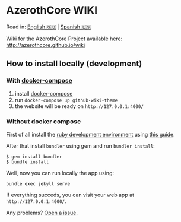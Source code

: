 # AzerothCore WIKI

Read in: [English :gb:](README.md) | [Spanish :es:](README_es.md)

Wiki for the AzerothCore Project available here: http://azerothcore.github.io/wiki

## How to install locally (development)

### With [docker-compose](https://docs.docker.com/compose/install/)

1. install [docker-compose](https://docs.docker.com/compose/install/)
2. run `docker-compose up github-wiki-theme`
3. the website will be ready on `http://127.0.0.1:4000/`

### Without docker compose

First of all install the [ruby development environment](https://jekyllrb.com/docs/installation/) using [this guide](https://jekyllrb.com/docs/installation/).

After that install `bundler` using gem and run `bundler install`:

```
$ gem install bundler
$ bundle install
```

Well, now you can run locally the app using:

```
bundle exec jekyll serve
```

If everything succeds, you can visit your web app at `http://127.0.0.1:4000/`.

Any problems? [Open a issue](https://github.com/azerothcore/wiki/issues/new).
